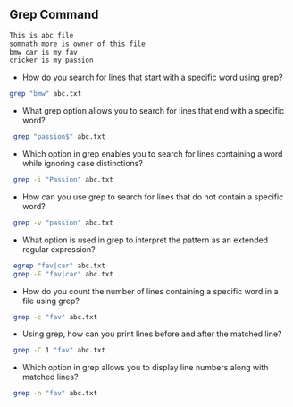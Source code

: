 ## Grep Command
```txt
This is abc file
somnath more is owner of this file
bmw car is my fav
cricker is my passion
```
- How do you search for lines that start with a specific word using grep?
```bash
grep "bmw" abc.txt
```
- What grep option allows you to search for lines that end with a specific word?
```bash
 grep "passion$" abc.txt

```
- Which option in grep enables you to search for lines containing a word while ignoring case distinctions?
```bash
 grep -i "Passion" abc.txt
```
- How can you use grep to search for lines that do not contain a specific word?
```bash
 grep -v "passion" abc.txt
```
- What option is used in grep to interpret the pattern as an extended regular expression?
```bash
 egrep "fav|car" abc.txt
 grep -E "fav|car" abc.txt
```
- How do you count the number of lines containing a specific word in a file using grep?
```bash
 grep -c "fav" abc.txt
```
- Using grep, how can you print lines before and after the matched line?
```bash
 grep -C 1 "fav" abc.txt
```
- Which option in grep allows you to display line numbers along with matched lines?
```bash
 grep -n "fav" abc.txt
```
